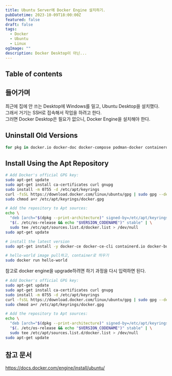 ```yaml
---
title: Ubuntu Server에 Docker Engine 설치하기.
pubDatetime: 2023-10-09T18:00:00Z
featured: false
draft: false
tags:
  - Docker
  - Ubuntu
  - Linux
ogImage: ""
description: Docker Desktop이 아닌...
---
```


## Table of contents

## 들어가며

최근에 집에 안 쓰는 Desktop에 Windows를 밀고, Ubuntu Desktop을 설치했다.  
그래서 거기는 SSH로 접속해서 작업을 하려고 한다.  
그러면 Docker Desktop은 필요가 없으니, Docker Engine을 설치해야 한다.

## Uninstall Old Versions

```zsh
for pkg in docker.io docker-doc docker-compose podman-docker containerd runc; do sudo apt-get remove $pkg; done
```

## Install Using the Apt Repository

```zsh
# Add Docker's official GPG key:
sudo apt-get update
sudo apt-get install ca-certificates curl gnupg
sudo install -m 0755 -d /etc/apt/keyrings
curl -fsSL https://download.docker.com/linux/ubuntu/gpg | sudo gpg --dearmor -o /etc/apt/keyrings/docker.gpg
sudo chmod a+r /etc/apt/keyrings/docker.gpg

# Add the repository to Apt sources:
echo \
  "deb [arch="$(dpkg --print-architecture)" signed-by=/etc/apt/keyrings/docker.gpg] https://download.docker.com/linux/ubuntu \
  "$(. /etc/os-release && echo "$VERSION_CODENAME")" stable" | \
  sudo tee /etc/apt/sources.list.d/docker.list > /dev/null
sudo apt-get update
```

```zsh
# install the latest version
sudo apt-get install -y docker-ce docker-ce-cli containerd.io docker-buildx-plugin docker-compose-plugin
```

```zsh
# hello-world image pull하고, container로 띄우기
sudo docker run hello-world
```

참고로 docker engine을 upgrade하려면
하기 과정을 다시 입력하면 된다.

```zsh
# Add Docker's official GPG key:
sudo apt-get update
sudo apt-get install ca-certificates curl gnupg
sudo install -m 0755 -d /etc/apt/keyrings
curl -fsSL https://download.docker.com/linux/ubuntu/gpg | sudo gpg --dearmor -o /etc/apt/keyrings/docker.gpg
sudo chmod a+r /etc/apt/keyrings/docker.gpg

# Add the repository to Apt sources:
echo \
  "deb [arch="$(dpkg --print-architecture)" signed-by=/etc/apt/keyrings/docker.gpg] https://download.docker.com/linux/ubuntu \
  "$(. /etc/os-release && echo "$VERSION_CODENAME")" stable" | \
  sudo tee /etc/apt/sources.list.d/docker.list > /dev/null
sudo apt-get update
```

## 참고 문서

<https://docs.docker.com/engine/install/ubuntu/>
